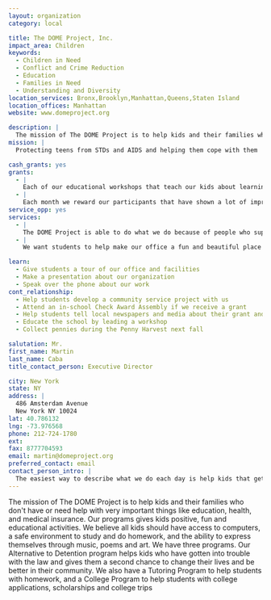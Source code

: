 ```yaml
---
layout: organization
category: local

title: The DOME Project, Inc.
impact_area: Children
keywords: 
  - Children in Need
  - Conflict and Crime Reduction
  - Education
  - Families in Need
  - Understanding and Diversity
location_services: Bronx,Brooklyn,Manhattan,Queens,Staten Island
location_offices: Manhattan
website: www.domeproject.org

description: |
  The mission of The DOME Project is to help kids and their families who don't have or need help with very important things like education, health, and medical insurance.   Our programs gives kids positive, fun and educational activities. We believe all kids should have access to computers, a safe environment to study and do homework, and the ability to express themselves through music, poems and art.  We have three programs. Our Alternative to Detention program helps kids who have gotten into  trouble with the law and gives them a second chance to change their lives and be better in their community. We also have a Tutoring Program to help students with homework, and a College Program to help students with college applications, scholarships and college trips
mission: |
  Protecting teens from STDs and AIDS and helping them cope with them

cash_grants: yes
grants: 
  - |
    Each of our educational workshops that teach our kids about learning important skills like managing time and how to deal with anger costs $50 a session, so a $500 grant can cover the cost of 10 educational workshops.
  - |
    Each month we reward our participants that have shown a lot of improvement a movie ticket to go see a film for free to recognize their hard work in the Alternative to Detention program. Most of our participants cannot afford to see a movie because they don't have money to spend on most things. Each ticket costs $10.00 so a $300 grant would buy 30 tickets to give to our kids for free.
service_opp: yes
services: 
  - |
    The DOME Project is able to do what we do because of people who support us and give us money, books, and other things for our kids. We always make sure to thank them. With the help of students, we can send thank you letters to all of our supporters. We think that hand written letters will make the people who help us feel special.
  - |
    We want students to help make our office a fun and beautiful place to work and visit. With art work made by students that we can hang on our walls, we hope to make our office a better place to work and visit. We hope the attention will also bring in people who want to find out more about what we do.

learn: 
  - Give students a tour of our office and facilities
  - Make a presentation about our organization
  - Speak over the phone about our work
cont_relationship: 
  - Help students develop a community service project with us
  - Attend an in-school Check Award Assembly if we receive a grant
  - Help students tell local newspapers and media about their grant and/or project with us
  - Educate the school by leading a workshop
  - Collect pennies during the Penny Harvest next fall

salutation: Mr.
first_name: Martin
last_name: Caba
title_contact_person: Executive Director

city: New York
state: NY
address: |
  486 Amsterdam Avenue  
  New York NY 10024
lat: 40.786132
lng: -73.976568
phone: 212-724-1780
ext: 
fax: 8777704593
email: martin@domeproject.org
preferred_contact: email
contact_person_intro: |
  The easiest way to describe what we do each day is help kids that get into trouble with the police. We help them to see that going to school is the best way to stay out of trouble. We go with them and their families to court and tell the judge about how they are doing at school, at home and in our group. I have been at The DOME for 3 years. I love my job. I think that most kids who get involved in gangs and do bad things deserve a second chance to change their ways and realize that being good is the way to be. We received 4 grants last year from an elementary school in the Bronx and one in Bedford Stuyvesant in Brooklyn. The kids in those schools wanted to help The DOME because they felt that gangs and violence were the most serious concerns they had in their communities.
---
```

The mission of The DOME Project is to help kids and their families who don't have or need help with very important things like education, health, and medical insurance.   Our programs gives kids positive, fun and educational activities. We believe all kids should have access to computers, a safe environment to study and do homework, and the ability to express themselves through music, poems and art.  We have three programs. Our Alternative to Detention program helps kids who have gotten into  trouble with the law and gives them a second chance to change their lives and be better in their community. We also have a Tutoring Program to help students with homework, and a College Program to help students with college applications, scholarships and college trips